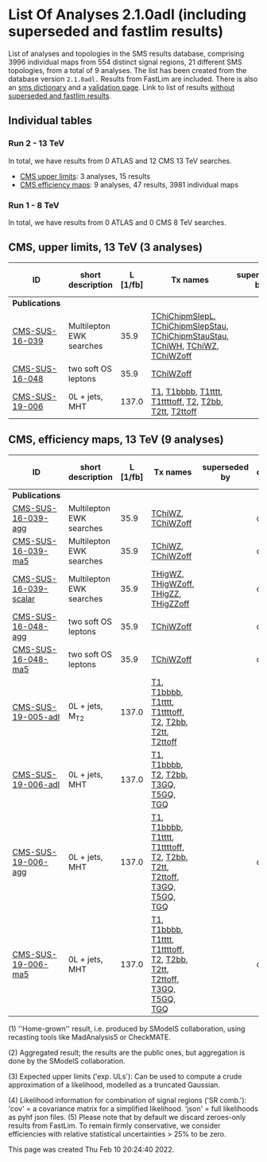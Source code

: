 # List Of Analyses 2.1.0adl (including superseded and fastlim results)
List of analyses and topologies in the SMS results database, comprising 3996 individual maps from 554 distinct signal regions, 21 different SMS topologies, from a total of 9 analyses.
The list has been created from the database version `2.1.0adl.`
Results from FastLim are included. There is also an  [sms dictionary](SmsDictionary210adl) and a [validation page](Validation210adl).
Link to list of results [without superseded and fastlim results](ListOfAnalyses210adl).

## Individual tables

### Run 2 - 13 TeV
In total, we have results from 0 ATLAS and 12 CMS 13 TeV searches.
 * [CMS upper limits](#CMSupperlimits13): 3  analyses, 15 results
 * [CMS efficiency maps](#CMSefficiencymaps13): 9  analyses, 47 results, 3981 individual maps

### Run 1 - 8 TeV
In total, we have results from 0 ATLAS and 0 CMS 8 TeV searches.

<a name="CMSupperlimits13"></a>
## CMS, upper limits, 13 TeV (3 analyses)

| **ID** | **short description** | **L [1/fb]** | **Tx names** | **superseded by** | **exp. ULs [(3)](#A3)** |
|--------|-----------------------|--------------|--------------|-------------------|-------------------------|
| **Publications** | | | | | |
| [CMS-SUS-16-039](http://cms-results.web.cern.ch/cms-results/public-results/publications/SUS-16-039/index.html)<a name="CMS-SUS-16-039"></a> | Multilepton EWK searches | 35.9 | [TChiChipmSlepL](SmsDictionary210adl+superseded#TChiChipmSlepL), [TChiChipmSlepStau](SmsDictionary210adl+superseded#TChiChipmSlepStau), [TChiChipmStauStau](SmsDictionary210adl+superseded#TChiChipmStauStau), [TChiWH](SmsDictionary210adl+superseded#TChiWH), [TChiWZ](SmsDictionary210adl+superseded#TChiWZ), [TChiWZoff](SmsDictionary210adl+superseded#TChiWZoff) | |  |
| [CMS-SUS-16-048](http://cms-results.web.cern.ch/cms-results/public-results/publications/SUS-16-048/index.html)<a name="CMS-SUS-16-048"></a> | two soft OS leptons | 35.9 | [TChiWZoff](SmsDictionary210adl+superseded#TChiWZoff) | |  |
| [CMS-SUS-19-006](http://cms-results.web.cern.ch/cms-results/public-results/publications/SUS-19-006/index.html)<a name="CMS-SUS-19-006"></a> | 0L + jets, MHT | 137.0 | [T1](SmsDictionary210adl+superseded#T1), [T1bbbb](SmsDictionary210adl+superseded#T1bbbb), [T1tttt](SmsDictionary210adl+superseded#T1tttt), [T1ttttoff](SmsDictionary210adl+superseded#T1ttttoff), [T2](SmsDictionary210adl+superseded#T2), [T2bb](SmsDictionary210adl+superseded#T2bb), [T2tt](SmsDictionary210adl+superseded#T2tt), [T2ttoff](SmsDictionary210adl+superseded#T2ttoff) | | &#10004; |

<a name="CMSefficiencymaps13"></a>
## CMS, efficiency maps, 13 TeV (9 analyses)

| **ID** | **short description** | **L [1/fb]** | **Tx names** | **superseded by** | **SR comb. [(4)](#A4)** |
|--------|-----------------------|--------------|--------------|-------------------|-------------------------|
| **Publications** | | | | | |
| [CMS-SUS-16-039-agg](http://cms-results.web.cern.ch/cms-results/public-results/publications/SUS-16-039/index.html)<a name="CMS-SUS-16-039-agg-eff"></a> | Multilepton EWK searches | 35.9 | [TChiWZ](SmsDictionary210adl+superseded#TChiWZ), [TChiWZoff](SmsDictionary210adl+superseded#TChiWZoff) | | cov. |
| [CMS-SUS-16-039-ma5](http://cms-results.web.cern.ch/cms-results/public-results/publications/SUS-16-039/index.html)<a name="CMS-SUS-16-039-ma5-eff"></a> | Multilepton EWK searches | 35.9 | [TChiWZ](SmsDictionary210adl+superseded#TChiWZ), [TChiWZoff](SmsDictionary210adl+superseded#TChiWZoff) | | cov. |
| [CMS-SUS-16-039-scalar](http://cms-results.web.cern.ch/cms-results/public-results/publications/SUS-16-039/index.html)<a name="CMS-SUS-16-039-scalar-eff"></a> | Multilepton EWK searches | 35.9 | [THigWZ](SmsDictionary210adl+superseded#THigWZ), [THigWZoff](SmsDictionary210adl+superseded#THigWZoff), [THigZZ](SmsDictionary210adl+superseded#THigZZ), [THigZZoff](SmsDictionary210adl+superseded#THigZZoff) | | cov. |
| [CMS-SUS-16-048-agg](http://cms-results.web.cern.ch/cms-results/public-results/publications/SUS-16-048/index.html)<a name="CMS-SUS-16-048-agg-eff"></a> | two soft OS leptons | 35.9 | [TChiWZoff](SmsDictionary210adl+superseded#TChiWZoff) | | cov. |
| [CMS-SUS-16-048-ma5](http://cms-results.web.cern.ch/cms-results/public-results/publications/SUS-16-048/index.html)<a name="CMS-SUS-16-048-ma5-eff"></a> | two soft OS leptons | 35.9 | [TChiWZoff](SmsDictionary210adl+superseded#TChiWZoff) | | cov. |
| [CMS-SUS-19-005-adl](http://cms-results.web.cern.ch/cms-results/public-results/publications/SUS-19-005/index.html)<a name="CMS-SUS-19-005-adl-eff"></a> | 0L + jets, M<sub>T2</sub> | 137.0 | [T1](SmsDictionary210adl+superseded#T1), [T1bbbb](SmsDictionary210adl+superseded#T1bbbb), [T1tttt](SmsDictionary210adl+superseded#T1tttt), [T1ttttoff](SmsDictionary210adl+superseded#T1ttttoff), [T2](SmsDictionary210adl+superseded#T2), [T2bb](SmsDictionary210adl+superseded#T2bb), [T2tt](SmsDictionary210adl+superseded#T2tt), [T2ttoff](SmsDictionary210adl+superseded#T2ttoff) | |  |
| [CMS-SUS-19-006-adl](http://cms-results.web.cern.ch/cms-results/public-results/publications/SUS-19-006/index.html)<a name="CMS-SUS-19-006-adl-eff"></a> | 0L + jets, MHT | 137.0 | [T1](SmsDictionary210adl+superseded#T1), [T1bbbb](SmsDictionary210adl+superseded#T1bbbb), [T2](SmsDictionary210adl+superseded#T2), [T2bb](SmsDictionary210adl+superseded#T2bb), [T3GQ](SmsDictionary210adl+superseded#T3GQ), [T5GQ](SmsDictionary210adl+superseded#T5GQ), [TGQ](SmsDictionary210adl+superseded#TGQ) | |  |
| [CMS-SUS-19-006-agg](http://cms-results.web.cern.ch/cms-results/public-results/publications/SUS-19-006/index.html)<a name="CMS-SUS-19-006-agg-eff"></a> | 0L + jets, MHT | 137.0 | [T1](SmsDictionary210adl+superseded#T1), [T1bbbb](SmsDictionary210adl+superseded#T1bbbb), [T1tttt](SmsDictionary210adl+superseded#T1tttt), [T1ttttoff](SmsDictionary210adl+superseded#T1ttttoff), [T2](SmsDictionary210adl+superseded#T2), [T2bb](SmsDictionary210adl+superseded#T2bb), [T2tt](SmsDictionary210adl+superseded#T2tt), [T2ttoff](SmsDictionary210adl+superseded#T2ttoff), [T3GQ](SmsDictionary210adl+superseded#T3GQ), [T5GQ](SmsDictionary210adl+superseded#T5GQ), [TGQ](SmsDictionary210adl+superseded#TGQ) | | cov. |
| [CMS-SUS-19-006-ma5](http://cms-results.web.cern.ch/cms-results/public-results/publications/SUS-19-006/index.html)<a name="CMS-SUS-19-006-ma5-eff"></a> | 0L + jets, MHT | 137.0 | [T1](SmsDictionary210adl+superseded#T1), [T1bbbb](SmsDictionary210adl+superseded#T1bbbb), [T1tttt](SmsDictionary210adl+superseded#T1tttt), [T1ttttoff](SmsDictionary210adl+superseded#T1ttttoff), [T2](SmsDictionary210adl+superseded#T2), [T2bb](SmsDictionary210adl+superseded#T2bb), [T2tt](SmsDictionary210adl+superseded#T2tt), [T2ttoff](SmsDictionary210adl+superseded#T2ttoff), [T3GQ](SmsDictionary210adl+superseded#T3GQ), [T5GQ](SmsDictionary210adl+superseded#T5GQ), [TGQ](SmsDictionary210adl+superseded#TGQ) | | cov. |


<a name='A1'>(1)</a> ''Home-grown'' result, i.e. produced by SModelS collaboration, using recasting tools like MadAnalysis5 or CheckMATE.

<a name='A2'>(2)</a> Aggregated result; the results are the public ones, but aggregation is done by the SModelS collaboration.

<a name='A3'>(3)</a> Expected upper limits ('exp. ULs'): Can be used to compute a crude approximation of a likelihood, modelled as a truncated Gaussian.

<a name='A4'>(4)</a> Likelihood information for combination of signal regions ('SR comb.'): 'cov' = a covariance matrix for a simplified likelihood. 'json' = full likelihoods as pyhf json files.
<a name='A5'>(5)</a> Please note that by default we discard zeroes-only results from FastLim. To remain firmly conservative, we consider efficiencies with relative statistical uncertainties > 25% to be zero.


This page was created Thu Feb 10 20:24:40 2022.
